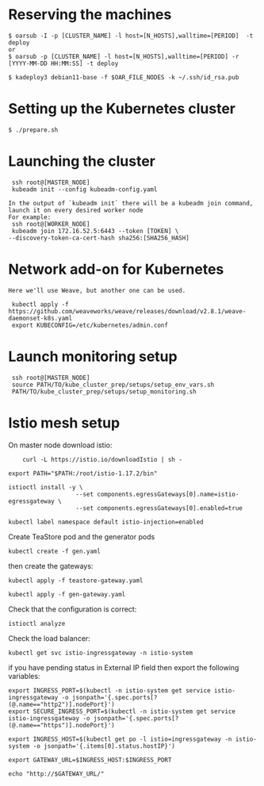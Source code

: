 # Reserving the machines
	$ oarsub -I -p [CLUSTER_NAME] -l host=[N_HOSTS],walltime=[PERIOD]  -t deploy
	or
	$ oarsub -p [CLUSTER_NAME] -l host=[N_HOSTS],walltime=[PERIOD] -r [YYYY-MM-DD HH:MM:SS] -t deploy

	$ kadeploy3 debian11-base -f $OAR_FILE_NODES -k ~/.ssh/id_rsa.pub

# Setting up the Kubernetes cluster
	
	$ ./prepare.sh

# Launching the cluster
	
	 ssh root@[MASTER_NODE]
	 kubeadm init --config kubeadm-config.yaml

	In the output of `kubeadm init` there will be a kubeadm join command, launch it on every desired worker node
	For example:
	 ssh root@[WORKER_NODE]
	 kubeadm join 172.16.52.5:6443 --token [TOKEN] \
	--discovery-token-ca-cert-hash sha256:[SHA256_HASH]

# Network add-on for Kubernetes
	Here we'll use Weave, but another one can be used.
	 
	 kubectl apply -f https://github.com/weaveworks/weave/releases/download/v2.8.1/weave-daemonset-k8s.yaml
	 export KUBECONFIG=/etc/kubernetes/admin.conf

# Launch monitoring setup
	
	 ssh root@[MASTER_NODE]
	 source PATH/TO/kube_cluster_prep/setups/setup_env_vars.sh
	 PATH/TO/kube_cluster_prep/setups/setup_monitoring.sh


# Istio mesh setup

On master node download istio:

```
	curl -L https://istio.io/downloadIstio | sh -
```

```
export PATH="$PATH:/root/istio-1.17.2/bin"
```


```
istioctl install -y \
                   --set components.egressGateways[0].name=istio-egressgateway \
                   --set components.egressGateways[0].enabled=true
```

```
kubectl label namespace default istio-injection=enabled
```

Create TeaStore pod and the generator pods

```
kubectl create -f gen.yaml
```

then create the gateways:

```
kubectl apply -f teastore-gateway.yaml
```

```
kubectl apply -f gen-gateway.yaml
```

Check that the configuration is correct:

```
istioctl analyze
```

Check the load balancer:

```
kubectl get svc istio-ingressgateway -n istio-system
```

if you have pending status in External IP field then export the following variables:

```
export INGRESS_PORT=$(kubectl -n istio-system get service istio-ingressgateway -o jsonpath='{.spec.ports[?(@.name=="http2")].nodePort}')
export SECURE_INGRESS_PORT=$(kubectl -n istio-system get service istio-ingressgateway -o jsonpath='{.spec.ports[?(@.name=="https")].nodePort}')

export INGRESS_HOST=$(kubectl get po -l istio=ingressgateway -n istio-system -o jsonpath='{.items[0].status.hostIP}')

export GATEWAY_URL=$INGRESS_HOST:$INGRESS_PORT
```

```
echo "http://$GATEWAY_URL/"
```
